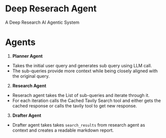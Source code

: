 # Deep Reserach Agent
A Deep Research AI Agentic System

# Agents 
1. **Planner Agent** 
- Takes the initial user query and generates sub query using LLM call. 
- The sub-queries provide more context while being closely aligned with the original query.

2. **Research Agent**
- Reserach agent takes the List of sub-queries and iterate through it.
- For each iteration calls the Cached Tavily Search tool and either gets the cached response or calls the tavily tool to get new response.

3. **Drafter Agent** 
- Drafter agent takes takes `search_results` from research agent as context and creates a readable markdown report.
